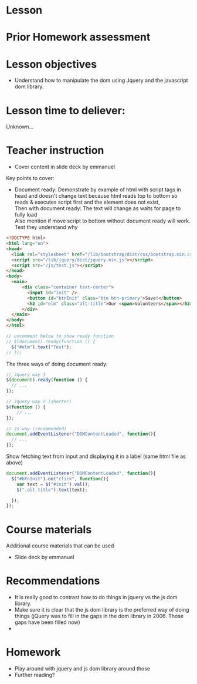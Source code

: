 # Lesson

# Prior Homework assessment

# Lesson objectives
- Understand how to manipulate the dom using Jquery and the javascript dom library.


# Lesson time to deliever:
Unknown...

# Teacher instruction 
- Cover content in slide deck by emmanuel

Key points to cover:
- Document ready: Demonstrate by example of html with script tags in head and doesn't change text because html reads top to bottom so reads & executes script first and the element does not exist,  
Then with document ready: The text will change as waits for page to fully load  
Also mention if move script to bottom without document ready will work. Test they understand why
```html
<!DOCTYPE html>
<html lang="en">
<head>
  <link rel="stylesheet" href="/lib/bootstrap/dist/css/bootstrap.min.css" />
  <script src="/lib/jquery/dist/jquery.min.js"></script>
  <script src="/js/test.js"></script>
</head>
<body>
  <main>
      <div class="container text-center">
        <input id="init" />
        <button id="btnInit" class="btn btn-primary">Save!</button>
        <h2 id="elm" class="alt-title">Our <span>Volunteers</span></h2>
      </div>
  </main>
</body>
</html>
```
```js
// uncomment below to show ready function
// $(document).ready(function () {
  $("#elm").text("Test");
// });
```

The three ways of doing document ready:
```js
// Jquery way 1
$(document).ready(function () {
  // ...
});

// Jquery way 2 (shorter)
$(function () {
    // ...
});

// Js way (recommended)
document.addEventListener("DOMContentLoaded", function(){
  // ...
});

```


Show fetching text from input and displaying it in a label (same html file as above)
```js
document.addEventListener("DOMContentLoaded", function(){
  $("#btnInit").on("click", function(){
    var text = $("#init").val();
    $(".alt-title").text(text);

  });
});
```

# Course materials
Additional course materials that can be used
- Slide deck by emmanuel


# Recommendations
- It is really good to contrast how to do things in jquery vs the js dom library.
- Make sure it is clear that the js dom library is the preferred way of doing things (jQuery was to fill in the gaps in the dom library in 2006. Those gaps have been filled now)
- 

# Homework
- Play around with jquery and js dom library around those
- Further reading?

